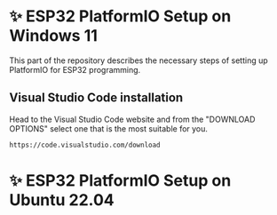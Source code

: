 # ✨ ESP32 PlatformIO Setup on Windows 11
This part of the repository describes the necessary steps of setting up PlatformIO for ESP32 programming.

## Visual Studio Code installation
Head to the Visual Studio Code website and from the "DOWNLOAD OPTIONS" select one that is the most suitable for you.

```sh
https://code.visualstudio.com/download
```


# ✨ ESP32 PlatformIO Setup on Ubuntu 22.04


